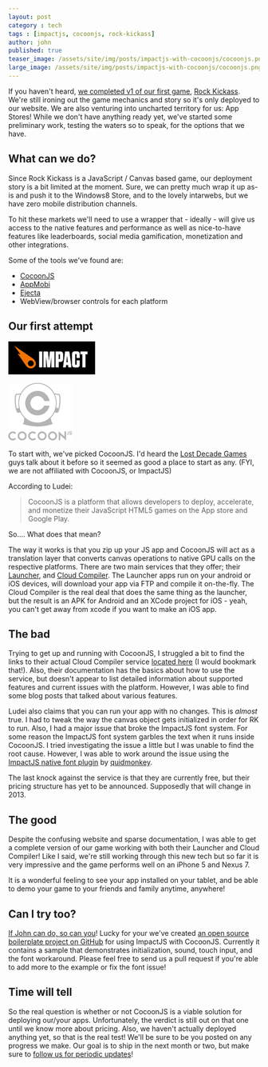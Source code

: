 ```yaml
---
layout: post
category : tech
tags : [impactjs, cocoonjs, rock-kickass]
author: john
published: true
teaser_image: /assets/site/img/posts/impactjs-with-cocoonjs/cocoonjs.png
large_image: /assets/site/img/posts/impactjs-with-cocoonjs/cocoonjs.png
---
```


If you haven't heard, [we completed v1 of our first game](http://fragcastle.com/games/2012/12/18/rock-kickass-post-mortem/), [Rock Kickass](fragcastle.com/rock-kickass).  We're still ironing out the game mechanics and story so it's only deployed to our website.  We are also venturing into uncharted territory for us: App Stores!  While we don't have anything ready yet, we've started some preliminary work, testing the waters so to speak, for the options that we have.

## What can we do?

Since Rock Kickass is a JavaScript / Canvas based game, our deployment story is a bit limited at the moment. Sure, we can pretty much wrap it up as-is and push it to the Windows8 Store, and to the lovely intarwebs, but we have zero mobile distribution channels.

To hit these markets we'll need to use a wrapper that - ideally - will give us access to the native features and performance as well as nice-to-have features like leaderboards, social media gamification, monetization and other integrations.

Some of the tools we've found are:

- [CocoonJS](http://www.ludei.com/tech/cocoonjs)
- [AppMobi](http://www.appmobi.com/)
- [Ejecta](http://impactjs.com/ejecta)
- WebView/browser controls for each platform

## Our first attempt

![ImpactJS](/assets/site/img/posts/impactjs-with-cocoonjs/impact.png)

![CocoonJS](/assets/site/img/posts/impactjs-with-cocoonjs/cocoonjs.png)

To start with, we've picked CocoonJS.  I'd heard the [Lost Decade Games](http://www.lostdecadegames.com/) guys talk about it before so it seemed as good a place to start as any.  (FYI, we are not affiliated with CocoonJS, or ImpactJS)

According to Ludei:

> CocoonJS is a platform that allows developers to deploy, accelerate, and monetize their JavaScript HTML5 games on the App store and Google Play.

So.... What does that mean?

The way it works is that you zip up your JS app and CocoonJS will act as a translation layer that converts canvas operations to native GPU calls on the respective platforms.  There are two main services that they offer; their [Launcher](http://wiki.ludei.com/cocoonjs:launcherapp), and [Cloud Compiler](http://wiki.ludei.com/cocoonjs:cloud).  The Launcher apps run on your android or iOS devices, will download your app via FTP and compile it on-the-fly.  The Cloud Compiler is the real deal that does the same thing as the launcher, but the result is an APK for Android and an XCode project for iOS - yeah, you can't get away from xcode if you want to make an iOS app.

## The bad

Trying to get up and running with CocoonJS, I struggled a bit to find the links to their actual Cloud Compiler service [located here](https://cocoonjsservice.ludei.com/cloud/login/) (I would bookmark that!).  Also, their documentation has the basics about how to use the service, but doesn't appear to list detailed information about supported features and current issues with the platform.  However, I was able to find some blog posts that talked about various features.

Ludei also claims that you can run your app with no changes.  This is *almost* true.  I had to tweak the way the canvas object gets initialized in order for RK to run.  Also, I had a major issue that broke the ImpactJS font system.  For some reason the ImpactJS font system garbles the text when it runs inside CocoonJS.  I tried investigating the issue a little but I was unable to find the root cause.  However, I was able to work around the issue using the [ImpactJS native font plugin](https://github.com/quidmonkey/Canvas-Native-Fonts-Plugin) by [quidmonkey](https://github.com/quidmonkey).

The last knock against the service is that they are currently free, but their pricing structure has yet to be announced.  Supposedly that will change in 2013.

## The good

Despite the confusing website and sparse documentation, I was able to get a complete version of our game working with both their Launcher and Cloud Compiler!  Like I said, we're still working through this new tech but so far it is very impressive and the game performs well on an iPhone 5 and Nexus 7.

It is a wonderful feeling to see your app installed on your tablet, and be able to demo your game to your friends and family anytime, anywhere!

## Can I try too?

[If John can do, so can you](http://en.wikipedia.org/wiki/Yan_Can_Cook)!  Lucky for your we've created [an open source boilerplate project on GitHub](https://github.com/fragcastle/ImpactJS-CocoonJS-Example) for using ImpactJS with CocoonJS.  Currently it contains a sample that demonstrates initialization, sound, touch input, and the font workaround.  Please feel free to send us a pull request if you're able to add more to the example or fix the font issue!

## Time will tell

So the real question is whether or not CocoonJS is a viable solution for deploying our/your apps.  Unfortunately, the verdict is still out on that one until we know more about pricing.  Also, we haven't actually deployed anything yet, so that is the real test!  We'll be sure to be you posted on any progress we make.  Our goal is to ship in the next month or two, but make sure to [follow us for periodic updates](https://twitter.com/fragcastle)!
